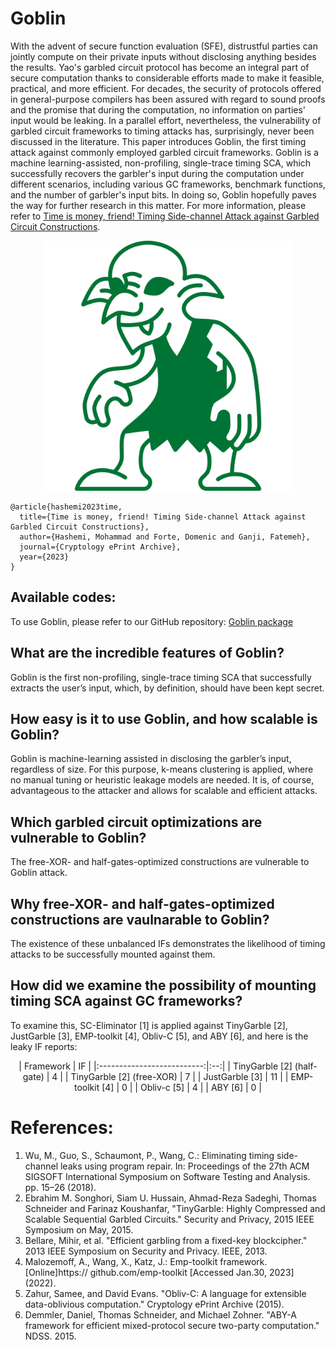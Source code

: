 # Goblin
With the advent of secure function evaluation (SFE), distrustful parties can jointly compute on their private inputs without disclosing anything besides the results. Yao's garbled circuit protocol has become an integral part of secure computation thanks to considerable efforts made to make it feasible, practical, and more efficient. For decades, the security of protocols offered in general-purpose compilers has been assured with regard to sound proofs and the promise that during the computation, no information on parties' input would be leaking. In a parallel effort, nevertheless, the vulnerability of garbled circuit frameworks to timing attacks has, surprisingly, never been discussed in the literature. This paper introduces Goblin, the first timing attack against commonly employed garbled circuit frameworks. Goblin is a machine learning-assisted, non-profiling, single-trace timing SCA, which successfully recovers the garbler's input during the computation under different scenarios, including various GC frameworks, benchmark functions, and the number of garbler's input bits. In doing so, Goblin hopefully paves the way for further research in this matter. 
For more information, please refer to [Time is money, friend! Timing Side-channel Attack against Garbled Circuit Constructions](https://eprint.iacr.org/2023/001.pdf).

<p align="center">
<img src="https://github.com/vernamlab/Goblin/blob/Website/noun-goblin-5218422-007435.png" alt="drawing" width="400"/>
</p>

```
@article{hashemi2023time,
  title={Time is money, friend! Timing Side-channel Attack against Garbled Circuit Constructions},
  author={Hashemi, Mohammad and Forte, Domenic and Ganji, Fatemeh},
  journal={Cryptology ePrint Archive},
  year={2023}
}
```
## Available codes:
To use Goblin, please refer to our GitHub repository: [Goblin package](https://github.com/vernamlab/Goblin)
## What are the incredible features of Goblin?
Goblin is the first non-profiling, single-trace timing SCA that successfully extracts the user’s input, which, by definition, should have been kept secret.
## How easy is it to use Goblin, and how scalable is Goblin?
Goblin is machine-learning assisted in disclosing the garbler’s input, regardless of size. For this purpose, k-means clustering is applied, where no manual tuning or heuristic leakage models are needed. It is, of course, advantageous to the attacker and allows for scalable and efficient attacks.
## Which garbled circuit optimizations are vulnerable to Goblin?
The free-XOR- and half-gates-optimized constructions are vulnerable to Goblin attack.
## Why free-XOR- and half-gates-optimized constructions are vaulnarable to Goblin?
The existence of these unbalanced IFs demonstrates the likelihood of timing attacks to be successfully mounted against them.
## How did we examine the possibility of mounting timing SCA against GC frameworks?
To examine this, SC-Eliminator [1] is applied against TinyGarble [2], JustGarble [3], EMP-toolkit [4], Obliv-C [5], and ABY [6], and here is the leaky IF reports:

<p align="center">
|          Framework         | IF |
|:--------------------------:|:--:|
| TinyGarble [2] (half-gate) |  4 |
|  TinyGarble [2] (free-XOR) |  7 |
|       JustGarble [3]       | 11 |
|       EMP-toolkit [4]      |  0 |
|         Obliv-c [5]        |  4 |
|           ABY [6]          |  0 |
</p>

# References:
1. Wu, M., Guo, S., Schaumont, P., Wang, C.: Eliminating timing side-channel leaks using program repair. In: Proceedings of the 27th ACM SIGSOFT International
Symposium on Software Testing and Analysis. pp. 15–26 (2018).
1. Ebrahim M. Songhori, Siam U. Hussain, Ahmad-Reza Sadeghi, Thomas Schneider and Farinaz Koushanfar, "TinyGarble: Highly Compressed and Scalable Sequential Garbled Circuits." Security and Privacy, 2015 IEEE Symposium on May, 2015.
1. Bellare, Mihir, et al. "Efficient garbling from a fixed-key blockcipher." 2013 IEEE Symposium on Security and Privacy. IEEE, 2013.
1. Malozemoff, A., Wang, X., Katz, J.: Emp-toolkit framework. [Online]https://
github.com/emp-toolkit [Accessed Jan.30, 2023] (2022).
1. Zahur, Samee, and David Evans. "Obliv-C: A language for extensible data-oblivious computation." Cryptology ePrint Archive (2015).
1. Demmler, Daniel, Thomas Schneider, and Michael Zohner. "ABY-A framework for efficient mixed-protocol secure two-party computation." NDSS. 2015.
